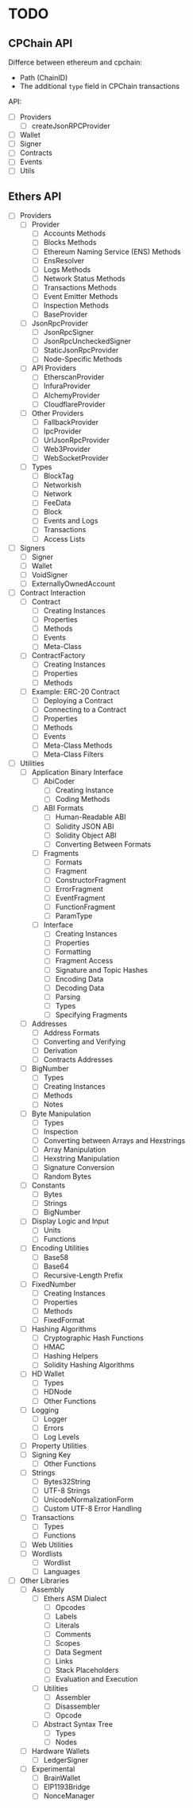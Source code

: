 # TODO

## CPChain API

Differce between ethereum and cpchain:

+ Path (ChainID)
+ The additional `type` field in CPChain transactions

API:

+ [ ] Providers
  + [ ] createJsonRPCProvider
+ [ ] Wallet
+ [ ] Signer
+ [ ] Contracts
+ [ ] Events
+ [ ] Utils

## Ethers API

+ [ ] Providers
  + [ ] Provider
    + [ ] Accounts Methods
    + [ ] Blocks Methods
    + [ ] Ethereum Naming Service (ENS) Methods
    + [ ] EnsResolver
    + [ ] Logs Methods
    + [ ] Network Status Methods
    + [ ] Transactions Methods
    + [ ] Event Emitter Methods
    + [ ] Inspection Methods
    + [ ] BaseProvider
  + [ ] JsonRpcProvider
    + [ ] JsonRpcSigner
    + [ ] JsonRpcUncheckedSigner
    + [ ] StaticJsonRpcProvider
    + [ ] Node-Specific Methods
  + [ ] API Providers
    + [ ] EtherscanProvider
    + [ ] InfuraProvider
    + [ ] AlchemyProvider
    + [ ] CloudflareProvider
  + [ ] Other Providers
    + [ ] FallbackProvider
    + [ ] IpcProvider
    + [ ] UrlJsonRpcProvider
    + [ ] Web3Provider
    + [ ] WebSocketProvider
  + [ ] Types
    + [ ] BlockTag
    + [ ] Networkish
    + [ ] Network
    + [ ] FeeData
    + [ ] Block
    + [ ] Events and Logs
    + [ ] Transactions
    + [ ] Access Lists
+ [ ] Signers
  + [ ] Signer
  + [ ] Wallet
  + [ ] VoidSigner
  + [ ] ExternallyOwnedAccount
+ [ ] Contract Interaction
  + [ ] Contract
    + [ ] Creating Instances
    + [ ] Properties
    + [ ] Methods
    + [ ] Events
    + [ ] Meta-Class
  + [ ] ContractFactory
    + [ ] Creating Instances
    + [ ] Properties
    + [ ] Methods
  + [ ] Example: ERC-20 Contract
    + [ ] Deploying a Contract
    + [ ] Connecting to a Contract
    + [ ] Properties
    + [ ] Methods
    + [ ] Events
    + [ ] Meta-Class Methods
    + [ ] Meta-Class Filters
+ [ ] Utilities
  + [ ] Application Binary Interface
    + [ ] AbiCoder
      + [ ] Creating Instance
      + [ ] Coding Methods
    + [ ] ABI Formats
      + [ ] Human-Readable ABI
      + [ ] Solidity JSON ABI
      + [ ] Solidity Object ABI
      + [ ] Converting Between Formats
    + [ ] Fragments
      + [ ] Formats
      + [ ] Fragment
      + [ ] ConstructorFragment
      + [ ] ErrorFragment
      + [ ] EventFragment
      + [ ] FunctionFragment
      + [ ] ParamType
    + [ ] Interface
      + [ ] Creating Instances
      + [ ] Properties
      + [ ] Formatting
      + [ ] Fragment Access
      + [ ] Signature and Topic Hashes
      + [ ] Encoding Data
      + [ ] Decoding Data
      + [ ] Parsing
      + [ ] Types
      + [ ] Specifying Fragments
  + [ ] Addresses
    + [ ] Address Formats
    + [ ] Converting and Verifying
    + [ ] Derivation
    + [ ] Contracts Addresses
  + [ ] BigNumber
    + [ ] Types
    + [ ] Creating Instances
    + [ ] Methods
    + [ ] Notes
  + [ ] Byte Manipulation
    + [ ] Types
    + [ ] Inspection
    + [ ] Converting between Arrays and Hexstrings
    + [ ] Array Manipulation
    + [ ] Hexstring Manipulation
    + [ ] Signature Conversion
    + [ ] Random Bytes
  + [ ] Constants
    + [ ] Bytes
    + [ ] Strings
    + [ ] BigNumber
  + [ ] Display Logic and Input
    + [ ] Units
    + [ ] Functions
  + [ ] Encoding Utilities
    + [ ] Base58
    + [ ] Base64
    + [ ] Recursive-Length Prefix
  + [ ] FixedNumber
    + [ ] Creating Instances
    + [ ] Properties
    + [ ] Methods
    + [ ] FixedFormat
  + [ ] Hashing Algorithms
    + [ ] Cryptographic Hash Functions
    + [ ] HMAC
    + [ ] Hashing Helpers
    + [ ] Solidity Hashing Algorithms
  + [ ] HD Wallet
    + [ ] Types
    + [ ] HDNode
    + [ ] Other Functions
  + [ ] Logging
    + [ ] Logger
    + [ ] Errors
    + [ ] Log Levels
  + [ ] Property Utilities
  + [ ] Signing Key
    + [ ] Other Functions
  + [ ] Strings
    + [ ] Bytes32String
    + [ ] UTF-8 Strings
    + [ ] UnicodeNormalizationForm
    + [ ] Custom UTF-8 Error Handling
  + [ ] Transactions
    + [ ] Types
    + [ ] Functions
  + [ ] Web Utilities
  + [ ] Wordlists
    + [ ] Wordlist
    + [ ] Languages
+ [ ] Other Libraries
  + [ ] Assembly
    + [ ] Ethers ASM Dialect
      + [ ] Opcodes
      + [ ] Labels
      + [ ] Literals
      + [ ] Comments
      + [ ] Scopes
      + [ ] Data Segment
      + [ ] Links
      + [ ] Stack Placeholders
      + [ ] Evaluation and Execution
    + [ ] Utilities
      + [ ] Assembler
      + [ ] Disassembler
      + [ ] Opcode
    + [ ] Abstract Syntax Tree
      + [ ] Types
      + [ ] Nodes
  + [ ] Hardware Wallets
    + [ ] LedgerSigner
  + [ ] Experimental
    + [ ] BrainWallet
    + [ ] EIP1193Bridge
    + [ ] NonceManager
